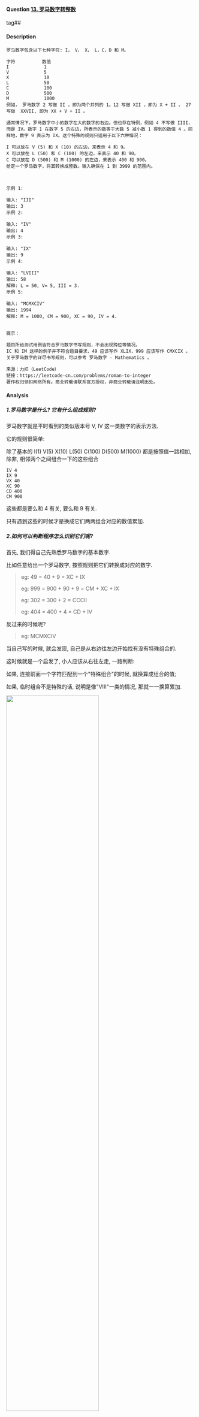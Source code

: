 #### Question [13. 罗马数字转整数](https://leetcode-cn.com/problems/roman-to-integer/)

tag##



#### Description

```
罗马数字包含以下七种字符: I， V， X， L，C，D 和 M。

字符          数值
I             1
V             5
X             10
L             50
C             100
D             500
M             1000
例如， 罗马数字 2 写做 II ，即为两个并列的 1。12 写做 XII ，即为 X + II 。 27 写做  XXVII, 即为 XX + V + II 。

通常情况下，罗马数字中小的数字在大的数字的右边。但也存在特例，例如 4 不写做 IIII，而是 IV。数字 1 在数字 5 的左边，所表示的数等于大数 5 减小数 1 得到的数值 4 。同样地，数字 9 表示为 IX。这个特殊的规则只适用于以下六种情况：

I 可以放在 V (5) 和 X (10) 的左边，来表示 4 和 9。
X 可以放在 L (50) 和 C (100) 的左边，来表示 40 和 90。 
C 可以放在 D (500) 和 M (1000) 的左边，来表示 400 和 900。
给定一个罗马数字，将其转换成整数。输入确保在 1 到 3999 的范围内。

 

示例 1:

输入: "III"
输出: 3
示例 2:

输入: "IV"
输出: 4
示例 3:

输入: "IX"
输出: 9
示例 4:

输入: "LVIII"
输出: 58
解释: L = 50, V= 5, III = 3.
示例 5:

输入: "MCMXCIV"
输出: 1994
解释: M = 1000, CM = 900, XC = 90, IV = 4.
 

提示：

题目所给测试用例皆符合罗马数字书写规则，不会出现跨位等情况。
IC 和 IM 这样的例子并不符合题目要求，49 应该写作 XLIX，999 应该写作 CMXCIX 。
关于罗马数字的详尽书写规则，可以参考 罗马数字 - Mathematics 。

来源：力扣（LeetCode）
链接：https://leetcode-cn.com/problems/roman-to-integer
著作权归领扣网络所有。商业转载请联系官方授权，非商业转载请注明出处。
```





#### Analysis

##### 1.罗马数字是什么? 它有什么组成规则?

罗马数字就是平时看到的类似版本号 V, IV 这一类数字的表示方法.

它的规则很简单:

除了基本的 I(1) V(5) X(10) L(50) C(100) D(500) M(1000) 都是按照值一路相加, 除非, 相邻两个之间组合一下的这些组合

```
IV 4
IX 9
VX 40
XC 90
CD 400
CM 900
```

这些都是要么和 4 有关, 要么和 9 有关.

只有遇到这些的时候才是换成它们两两组合对应的数值累加.

##### 2.如何可以判断程序怎么识别它们呢?

首先, 我们得自己先熟悉罗马数字的基本数字.

比如任意给出一个罗马数字, 按照规则把它们转换成对应的数字. 

> eg: 49 = 40 + 9 = XC + IX
>
> eg: 999 = 900 + 90 + 9 = CM + XC + IX
>
> eg: 302 = 300 + 2 = CCCII
>
> eg: 404 = 400 + 4 = CD + IV

反过来的时候呢? 

> eg: MCMXCIV

当自己写的时候, 就会发现, 自己是从右边往左边开始找有没有特殊组合的.

这时候就是一个启发了, 小人应该从右往左走, 一路判断:

如果, 连接前面一个字符匹配到一个"特殊组合"的时候, 就换算成组合的值;

如果, 临时组合不是特殊的话, 说明是像"VIII"一类的情况, 那就一一换算累加.

<img src="https://raw.githubusercontent.com/jontyzheng/leetcode-journal/master/2020-11-25-%E5%AD%97%E7%AC%A6%E4%B8%B2-13-%E7%BD%97%E9%A9%AC%E6%95%B0%E5%AD%97%E8%BD%AC%E6%95%B4%E6%95%B0/convert-normal.PNG" width="70%">

<img src="https://raw.githubusercontent.com/jontyzheng/leetcode-journal/master/2020-11-25-%E5%AD%97%E7%AC%A6%E4%B8%B2-13-%E7%BD%97%E9%A9%AC%E6%95%B0%E5%AD%97%E8%BD%AC%E6%95%B4%E6%95%B0/convert-more.PNG" width="70%">

##### 3.听起来很复杂, 有没有比较简单的流程图呢?

有的

<img src="https://raw.githubusercontent.com/jontyzheng/leetcode-journal/master/2020-11-25-%E5%AD%97%E7%AC%A6%E4%B8%B2-13-%E7%BD%97%E9%A9%AC%E6%95%B0%E5%AD%97%E8%BD%AC%E6%95%B4%E6%95%B0/process.PNG" width="70%">

##### 4.从字符(串)到数值的转换一定要用到匹配方法的? 有没有什么数据结构呢?

I V .. 单个字符的匹配可以用 map - Map<Character, Integer>;

IV, IX.. 组合字符的匹配可以用map - Map<String, Integer>;

一开始我用的是专门拿一个map做"字符组合-面值"提取, 拿一个map做"字符-字符"组合匹配的. 但是后面本来 6 对的组合出来长度是 3 才发现, I-V 和 I-X 的 key 重复了, map 默认是 key 唯一的. 

后来就改成"拿字符值匹配返回结果"的思路, 就写成换成"字符组合-面值"的 map(makeupMap), 发现了既可以用来判断临时组合是否字符组合, 又可以取值. 省了一个 map(valueMap). 

当然, 还有一个"字符-面值"的单元 map(unitMap)



#### Code

```java
class Solution {
    //执行用时：12 ms, 在所有 Java 提交中击败了10.00%的用户
    public int romanToInt(String s) {                
        char[] chars = s.toCharArray();
        int len = chars.length;
        Map<Character, Integer> groupMap = makeupMap();        
        //Map<String, Integer> valueMap = valueMap();   /*改装组合检验 map 后用 get(key) */
        Map<Character, Integer> unitMap = unitMap();
        int sum = 0;
        for (int i = len - 1; i >= 0; i--) {
            char present = chars[i];

            if (i != 0) {        /*update log: 修改成 >= 0*/        
                char former = chars[i-1];
                StringBuilder builder = new StringBuilder();
                builder.append(former).append(present);         /*update log: 先放 former, 再放 present*/
                String tempGourp = builder.toString();
                if (groupMap.containsKey(tempGourp) == true) {  /*update log: 改成 containsKey 判断*/
                    int groupValue = groupMap.get(tempGourp);   /*update log: 这里应该改成从 group 中取值*/
                    sum += groupValue;
                    i--;
                }
                else {
                    int value = unitMap.get(present);
                    sum += value;
                }
            }
            else {
                int value = unitMap.get(present);
                sum += value;
            }
        }
        return sum;
    }    

    /*组合map update log: 把 I-V 改成 "IV"-4 的 map*/
    public Map makeupMap() {
        Map<String, Integer> map = new HashMap<>();
        map.put("IV", 4);  //  4
        map.put("IX", 9);  //  9
        map.put("XL", 40);  //  40
        map.put("XC", 90);  //  90
        map.put("CD", 400);  //  400
        map.put("CM", 900);  //  900
        return map;
    }

    /*面值map*/
    public Map valueMap() {
        Map<String, Integer> map = new HashMap<>();
        map.put("IV", 4);
        map.put("IX", 9);
        map.put("XL", 40);
        map.put("XC", 90);
        map.put("CD", 400);
        map.put("CM", 900);        
        return map;
    }

    /*单位map*/
    public Map unitMap() {
        Map<Character, Integer> map = new HashMap<>();
        map.put('I', 1);
        map.put('V', 5);
        map.put('X', 10);
        map.put('L', 50);
        map.put('C', 100);
        map.put('D', 500);
        map.put('M', 1000);
        return map;
    }
}
```





#### 本期心情						

字符转成数字, 刚看到的时候就有种好像之前做过的"摩尔密码转换".

过程框架都是类似的, 另外开一个方法字面值匹配. 只是这一个有一点需要比较细.

> 小人走的时候:
>
> 因为如果是第一位的时, 没有前一个字符, 组成临时组合, 所以它要单独来看.
>
> 到了 i == 0 的时候一定是累加当前字符的字符的对应数值了
>
> 如果它没有被后面的字符**合并**过去的话. 每遇到一次组合累加上一次组合值之后前面那个都不需要重复判断了, 记得 i--.



##### 测试用例pk

